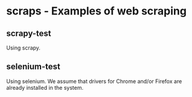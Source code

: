scraps - Examples of web scraping
=================================

scrapy-test
---------------------------------

Using scrapy.

selenium-test
---------------------------------

Using selenium.
We assume that drivers for Chrome and/or Firefox are already installed in the system.

